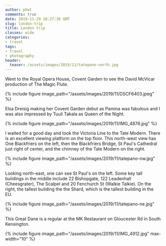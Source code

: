 ```yaml
---
author: phwl
comments: true
date: 2019-11-29 18:27:30 GMT
slug: london-trip
title: London trip
classes: wide
categories:
- travel
tags:
- travel
- photography
header:
  teaser: /assets/images/2019/11/tatepano-north.jpg
---
```


Went to the Royal Opera House, Covent Garden to see the David McVicar
production of The Magic Flute.  

{% include figure image_path="/assets/images/2019/11/DSCF6403.jpeg" %}

Elsa Dreisig making her Covent Garden debut as Pamina was fabulous
and I was also impressed by Tuuli Takala as Queen of the Night.

{% include figure image_path="/assets/images/2019/11/IMG_4878.jpg" %}

I waited for a good day and took the Victoria Line to the Tate
Modern. There is an excellent viewing platform on the top floor.
This north-west view has One Blackfriers on the left, then the Blackfriers Bridge, St Paul's Cathedral just right of center, and the chimney of the Tate Modern on the right.

{% include figure image_path="/assets/images/2019/11/tatepano-nw.jpg" %}

Looking north-east, one can see St Paul's on the left. Some key tall buildings in the middle include 22 Bishopgate, 122 Leadenhall (Cheesgrater), The Scalpel and 20 Fenchurch St (Walkie Talkie). On the right, the tallest building the the Shard, which is the tallest building in the EU.

{% include figure image_path="/assets/images/2019/11/tatepano-ne.jpg" %}

This Great Dane is a regular at the MK Restaurant on Gloucester Rd in 
South Kensington.

{% include figure image_path="/assets/images/2019/11/IMG_4912.jpg" max-width="10" %}

